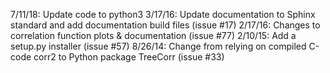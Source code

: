 7/11/18: Update code to python3
3/17/16: Update documentation to Sphinx standard and add documentation build files (issue #17)
2/17/16: Changes to correlation function plots & documentation (issue #77)
2/10/15: Add a setup.py installer (issue #57)
8/26/14: Change from relying on compiled C-code corr2 to Python package TreeCorr (issue #33)
